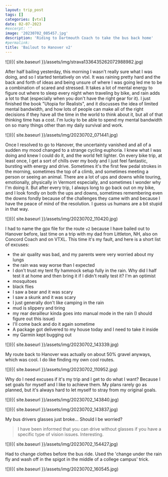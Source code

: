 ```yaml
---
layout: trip_post
tags: []
categories: [vtxl]
date: 02-07-2023
#excerpt: ''
image: '20230702_085457.jpg'
description: 'Riding to Dartmouth Coach to take the bus back home'
#permalink:
title: 'Bailout to Hanover v2'
---
```


![]({{ site.baseurl }}/assets/img/strava1336435262072988982.jpg)

After half bailing yesterday, this morning I wasn't really sure what I was
doing, and so I started tentatively on vtxl. It was raining pretty hard and the
back and forth of ideas and being unsure of where I was going led me to be
a combination of scared and stressed. It takes a lot of mental energy to figure
out where to sleep every night when traveling by bike, and rain adds a lot to
that (especially when you don't have the right gear for it). I just finished
the book "Utopia for Realists", and it discusses the idea of limited mental
bandwidth, and how lots of people can make all of the right decisions if they
have all the time in the world to think about it, but all of that thinking time
has a cost. I'm lucky to be able to spend my mental bandwidth on so many things
other than my daily survival and work.

![]({{ site.baseurl }}/assets/img/20230702_071441.jpg)

Once I resolved to go to Hanover, the uncertainty vanished and all of a sudden
my mood changed to a strange cycling euphoria. I knew what I was doing and knew
I could do it, and the world felt lighter. On every bike trip, at least once,
I get a sort of chills over my body and I just feel fantastic, bursting with
energy and drive. Sometimes it's the first few pedal strokes in the morning,
sometimes the top of a climb, and sometimes meeting a person or seeing an
animal. There are a lot of ups and downs while touring, emotionally, physically
in Vermont especially, and sometimes I wonder why I'm doing it. But after every
trip, I always long to go back out on my bike, and I look fondly on both the
ups and downs, sometimes remembering even the downs fondly because of the
challenges they came with and because I have the peace of mind of the
resolution. I guess us humans are a bit stupid in that way.

![]({{ site.baseurl }}/assets/img/20230702_110420.jpg)

I had to name the gpx file for the route `v2` because I have bailed out to Hanover before, last
time on a trip with my dad from Littleton, NH, also on Concord Coach and on
VTXL. This time it's my fault, and here is a short list of excuses:

- the air quality was bad, and my parents were very worried about my lungs
- the rain was way worse than I expected
- I don't trust my tent fly hammock setup fully in the rain. Why did I half test it at home and then bring it if I didn't really test it? I'm an optimist
- mosquitoes
- black flies
- I saw a bear and it was scary
- I saw a skunk and it was scary
- I just generally don't like camping in the rain
- mud is slippery and tiring
- my rear derailleur kinda goes into manual mode in the rain (I should figure out this issue)
- I'll come back and do it again sometime
- A package got delivered to my house today and I need to take it inside
- my Garmin kept bugging out

![]({{ site.baseurl }}/assets/img/20230702_143339.jpg)

My route back to Hanover was actually on about 50% gravel anyways, which was
cool. I do like finding my own cool routes.

![]({{ site.baseurl }}/assets/img/20230702_110952.jpg)

Why do I need excuses if it's my trip and I get to do what I want? Because
I set goals for myself and I like to achieve them. My plans rarely go as
planned, but it's always hard to let myself to stray from my original goals.

![]({{ site.baseurl }}/assets/img/20230702_143840.jpg)

![]({{ site.baseurl }}/assets/img/20230702_143837.jpg)

My bus drivers glasses just broke... Should I be worried?

> I have been informed that you can drive without glasses if you have
a specific type of vision issues. Interesting.

![]({{ site.baseurl }}/assets/img/20230702_154427.jpg)

Had to change clothes before the bus ride. Used the 'change under the rain fly
and wash off in the spigot in the middle of a college campus' trick.

![]({{ site.baseurl }}/assets/img/20230702_160545.jpg)
